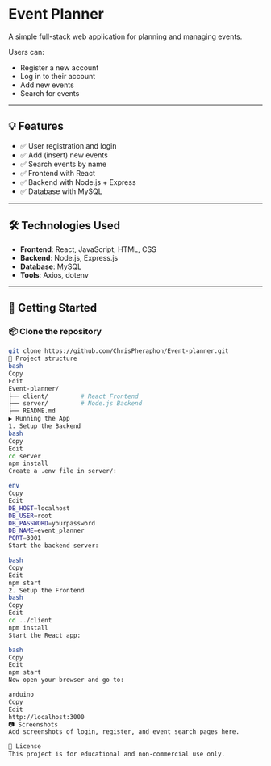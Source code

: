 # Event Planner

A simple full-stack web application for planning and managing events.

Users can:
- Register a new account
- Log in to their account
- Add new events
- Search for events

---

## 💡 Features

- ✅ User registration and login
- ✅ Add (insert) new events
- ✅ Search events by name
- ✅ Frontend with React
- ✅ Backend with Node.js + Express
- ✅ Database with MySQL

---

## 🛠️ Technologies Used

- **Frontend**: React, JavaScript, HTML, CSS
- **Backend**: Node.js, Express.js
- **Database**: MySQL
- **Tools**: Axios, dotenv

---

## 🚀 Getting Started

### 📦 Clone the repository

```bash
git clone https://github.com/ChrisPheraphon/Event-planner.git
📁 Project structure
bash
Copy
Edit
Event-planner/
├── client/         # React Frontend
├── server/         # Node.js Backend
├── README.md
▶️ Running the App
1. Setup the Backend
bash
Copy
Edit
cd server
npm install
Create a .env file in server/:

env
Copy
Edit
DB_HOST=localhost
DB_USER=root
DB_PASSWORD=yourpassword
DB_NAME=event_planner
PORT=3001
Start the backend server:

bash
Copy
Edit
npm start
2. Setup the Frontend
bash
Copy
Edit
cd ../client
npm install
Start the React app:

bash
Copy
Edit
npm start
Now open your browser and go to:

arduino
Copy
Edit
http://localhost:3000
📷 Screenshots
Add screenshots of login, register, and event search pages here.

📄 License
This project is for educational and non-commercial use only.
